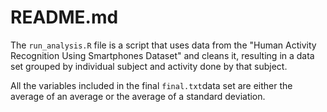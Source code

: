 # README.md

The `run_analysis.R` file is a script that uses data from the "Human Activity Recognition Using Smartphones Dataset" and cleans it, resulting in a data set grouped by individual subject and activity done by that subject. 

All the variables included in the final `final.txt`data set are either the average of an average or the average of a standard deviation.
